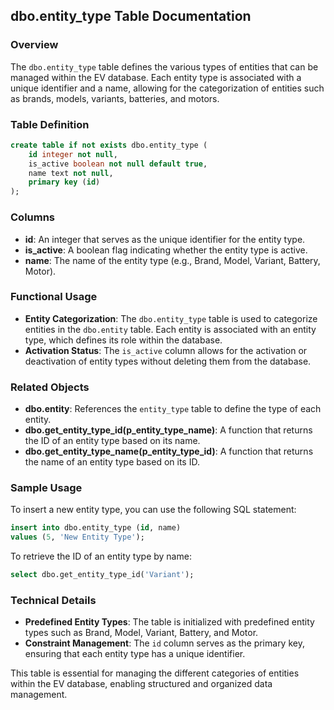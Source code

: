 ## dbo.entity_type Table Documentation

### Overview

The `dbo.entity_type` table defines the various types of entities that can be managed within the EV database. Each entity type is associated with a unique identifier and a name, allowing for the categorization of entities such as brands, models, variants, batteries, and motors.

### Table Definition

```sql
create table if not exists dbo.entity_type (
    id integer not null,
    is_active boolean not null default true,
    name text not null,
    primary key (id)
);
```

### Columns

- **id**: An integer that serves as the unique identifier for the entity type.
- **is_active**: A boolean flag indicating whether the entity type is active.
- **name**: The name of the entity type (e.g., Brand, Model, Variant, Battery, Motor).

### Functional Usage

- **Entity Categorization**: The `dbo.entity_type` table is used to categorize entities in the `dbo.entity` table. Each entity is associated with an entity type, which defines its role within the database.
- **Activation Status**: The `is_active` column allows for the activation or deactivation of entity types without deleting them from the database.

### Related Objects

- **dbo.entity**: References the `entity_type` table to define the type of each entity.
- **dbo.get_entity_type_id(p_entity_type_name)**: A function that returns the ID of an entity type based on its name.
- **dbo.get_entity_type_name(p_entity_type_id)**: A function that returns the name of an entity type based on its ID.

### Sample Usage

To insert a new entity type, you can use the following SQL statement:

```sql
insert into dbo.entity_type (id, name)
values (5, 'New Entity Type');
```

To retrieve the ID of an entity type by name:

```sql
select dbo.get_entity_type_id('Variant');
```

### Technical Details

- **Predefined Entity Types**: The table is initialized with predefined entity types such as Brand, Model, Variant, Battery, and Motor.
- **Constraint Management**: The `id` column serves as the primary key, ensuring that each entity type has a unique identifier.

This table is essential for managing the different categories of entities within the EV database, enabling structured and organized data management.